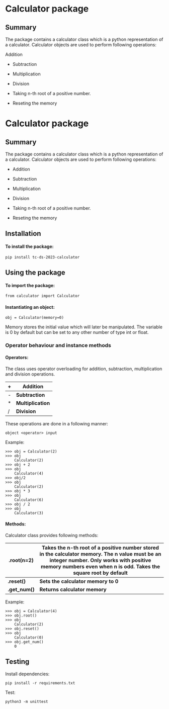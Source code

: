 # Calculator package

  

## Summary

  

The package contains a calculator class which is a python representation of a calculator.
Calculator objects are used to perform following
operations:

Addition

 - Subtraction
   
 - Multiplication
   
 - Division
   
 - Taking n-th root of a positive number.
   
 - Reseting the memory

  

# Calculator package

  

## Summary

  

The package contains a calculator class which is a python representation of a calculator.
Calculator objects are used to perform following
operations:

- Addition

 - Subtraction
   
 - Multiplication
   
 - Division
   
 - Taking n-th root of a positive number.
   
 - Reseting the memory

  

## Installation

  

#### To install the package:

    pip install tc-ds-2023-calculator



## Using the package

#### To import the package:

    from calculator import Calculator
    
#### Instantiating an object:

    obj = Calculator(memory=0)

Memory stores the initial value which will later be manipulated. The variable is 0 by default but can be set to any other number of type int or float.

### Operator behaviour and instance methods
#### Operators:


The class uses operator overloading for addition, subtraction, multiplication and division operations.

 

|+|Addition|
|--|--|
|-|**Subtraction**|
|*| **Multiplication** |
|/|**Division**|



These operations are done in a following manner:

    object <operator> input

Example:

    >>> obj = Calculator(2)
    >>> obj
        Calculator(2)
    >>> obj + 2
    >>> obj
        Calculator(4)
    >>> obj/2
    >>> obj
        Calculator(2)
    >>> obj * 3
    >>> obj
        Calculator(6)
    >>> obj / 2
    >>> obj
        Calculator(3)
    
   #### Methods:
   Calculator class provides following methods:
   
|.root(n=2)| Takes the n-th root of a positive number stored in the calculator memory. The n value must be an integer number. Only works with positive memory numbers even when n is odd. Takes the square root by default|
|--|--|
|**.reset()**| **Sets the calculator memory to 0** |
|**.get_num()**|**Returns calculator memory** |


Example:

    >>> obj = Calculator(4)
    >>> obj.root()
    >>> obj
        Calculator(2)
    >>> obj.reset()
    >>> obj
        Calculator(0)
    >>> obj.get_num()
        0
        

## Testing
Install dependencies:

    pip install -r requirements.txt

Test:

    python3 -m unittest

   
   
   
   
 
